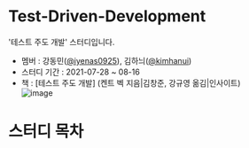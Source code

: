 # Test-Driven-Development 
'테스트 주도 개발' 스터디입니다.  
- 멤버 : 강동민([@iyenas0925](https://github.com/riyenas0925)), 김하늬([@kimhanui](https://github.com/kimhanui))
- 스터디 기간 : 2021-07-28 ~ 08-16
- 책 :  [테스트 주도 개발] (켄트 벡 지음|김창준, 강규영 옮김|인사이트)  
    ![image](http://image.yes24.com/momo/TopCate344/MidCate002/34310491.jpg)

# 스터디 목차













